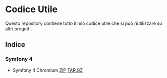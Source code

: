# Codice Utile
Questo repository contiene tutto il mio codice utile che si può riutilizzare su altri progetti.

## Indice

### Symfony 4
- Symfony 4 Chromium [ZIP](build/symfony4/chromium/master.zip) [TAR.GZ](build/symfony4/chromium/master.tar.gz)

